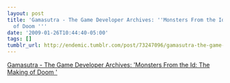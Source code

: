 ```yaml
---
layout: post
title: 'Gamasutra - The Game Developer Archives: ''Monsters From the Id: The Making
  of Doom '''
date: '2009-01-26T10:44:40-05:00'
tags: []
tumblr_url: http://endemic.tumblr.com/post/73247096/gamasutra-the-game-developer-archives-monsters
---
```

[Gamasutra - The Game Developer Archives: 'Monsters From the Id: The Making of Doom '](http://www.gamasutra.com/php-bin/news_index.php?story=21405)  
